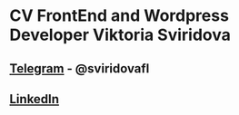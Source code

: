 # CV FrontEnd and Wordpress Developer Viktoria Sviridova

## [Telegram](https://t.me/sviridovafl) - @sviridovafl
## [LinkedIn](https://www.linkedin.com/in/sviridovafl/)
